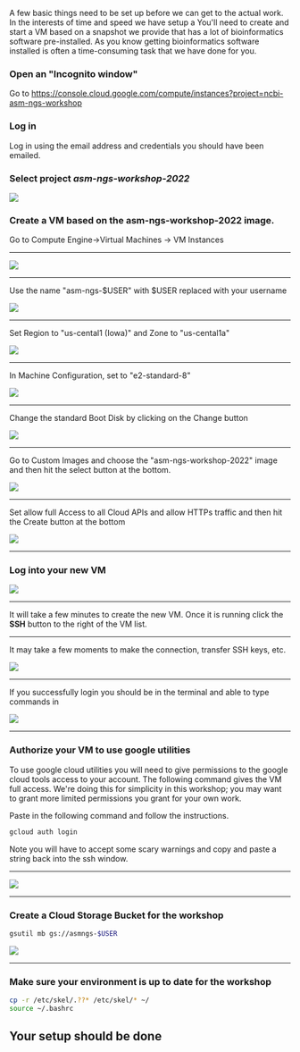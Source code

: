 A few basic things need to be set up before we can get to the actual work. In the interests of time and speed we have setup a You'll need to create and start a VM based on a snapshot we provide that has a lot of bioinformatics software pre-installed. As you know getting bioinformatics software installed is often a time-consuming task that we have done for you.

### Open an "Incognito window"

Go to <https://console.cloud.google.com/compute/instances?project=ncbi-asm-ngs-workshop>

### Log in

Log in using the email address and credentials you should have been emailed.

### Select project *asm-ngs-workshop-2022*

![](Setup-1-select_project.png)

### Create a VM based on the asm-ngs-workshop-2022 image.

Go to Compute Engine->Virtual Machines -> VM Instances
_________________________________________________________
![](Setup-2-click_create.png)

_________________________________________________________
Use the name "asm-ngs-$USER" with $USER replaced with your username

![](Setup-3-vm_name.png)
_________________________________________________________

Set Region to "us-cental1 (Iowa)" and Zone to "us-cental1a"

![](Setup-4-region.png)
_________________________________________________________

In Machine Configuration, set to "e2-standard-8"

![](Setup-5-machine_config.png)
_________________________________________________________

Change the standard Boot Disk by clicking on the Change button

![](Setup-6-change_boot_disk.png)
_________________________________________________________

Go to Custom Images and choose the "asm-ngs-workshop-2022" image and then hit the select button at the bottom.

![](Setup-7-select_image.png)
_________________________________________________________

Set allow full Access to all Cloud APIs and allow HTTPs traffic and then hit the Create button at the bottom

![](Setup-8-create_vm.png)

_________________________________________________________
### Log into your new VM

![](Setup-8-open_ssh_web.png)
_________________________________________________________

It will take a few minutes to create the new VM. Once it is running click the __SSH__ button to the right of the VM list.
_________________________________________________________

It may take a few moments to make the connection, transfer SSH keys, etc.

![](Setup-9-ssh_connecting.png)
_________________________________________________________

If you successfully login you should be in the terminal and able to type commands in

![](Setup-10-ssh_logged_in.png)
_________________________________________________________
<!-- 
### Configure SRA toolkit

Now you need to configure the sra-toolkit. 

```
vdb-config -i
```
_________________________________________________________

Make sure the Enable remote access is configured (should have an X in the parentheses)
![](https://raw.githubusercontent.com/NCBI-Codeathons/asm-ngs-workshop/main/images/vdb1.png)
_________________________________________________________
![](https://raw.githubusercontent.com/NCBI-Codeathons/asm-ngs-workshop/main/images/vdb2.png)
_________________________________________________________

M for main
E to Enable remote access
G for GCP configuration
r for report instance identity
s for save
x for exit

-->

### Authorize your VM to use google utilities

To use google cloud utilities you will need to give permissions to the google cloud tools access to your account. The following command gives the VM full access. We're doing this for simplicity in this workshop; you may want to grant more limited permissions you grant for your own work. 

Paste in the following command and follow the instructions. 

```bash
gcloud auth login
```

Note you will have to accept some scary warnings and copy and paste a string back into the ssh window.

_________________________
![](Setup-11-gcloud_auth_login.png)
_______________________

### Create a Cloud Storage Bucket for the workshop 

```bash
gsutil mb gs://asmngs-$USER
```

![](Setup-12-gsutil_mb.png)
_________________________________________________________

### Make sure your environment is up to date for the workshop

```bash
cp -r /etc/skel/.??* /etc/skel/* ~/
source ~/.bashrc
```

## Your setup should be done 

